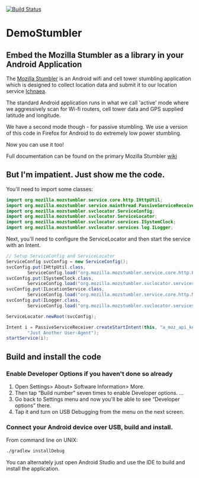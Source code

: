 [![Build
Status](https://travis-ci.org/crankycoder/DemoStumbler.svg?branch=master)](https://travis-ci.org/crankycoder/DemoStumbler)

# DemoStumbler

## Embed the Mozilla Stumbler as a library in your Android Application

The [Mozilla Stumbler](https://github.com/mozilla/MozStumbler/) is an Android wifi and cell tower stumbling application which 
is designed to collect location data and submit it to our location service [Ichnaea](http://github.com/mozilla/ichnaea/).

The standard Android application runs in what we call 'active' mode where we aggressively scan for Wi-fi routers, cell tower data 
and GPS supplied latitude and longitude. 

We have a second mode though - for passive stumbling.  We use a version of this code in Firefox for Android to do extremely low power
stumbling.

Now you can use it too!

Full documentation can be found on the primary Mozilla Stumbler [wiki](https://github.com/mozilla/MozStumbler/wiki/Using-libstumbler)

## But I'm impatient. Just show me the code.

You'll need to import some classes:
```java
import org.mozilla.mozstumbler.service.core.http.IHttpUtil;
import org.mozilla.mozstumbler.service.mainthread.PassiveServiceReceiver;
import org.mozilla.mozstumbler.svclocator.ServiceConfig;
import org.mozilla.mozstumbler.svclocator.ServiceLocator;
import org.mozilla.mozstumbler.svclocator.services.ISystemClock;
import org.mozilla.mozstumbler.svclocator.services.log.ILogger;
```

Next, you'll need to configure the ServiceLocator and then start the service with an Intent. 

```java
// Setup ServiceConfig and ServiceLocator
ServiceConfig svcConfig = new ServiceConfig();
svcConfig.put(IHttpUtil.class,
        ServiceConfig.load("org.mozilla.mozstumbler.service.core.http.HttpUtil"));
svcConfig.put(ISystemClock.class,
        ServiceConfig.load("org.mozilla.mozstumbler.svclocator.services.SystemClock"));
svcConfig.put(ILocationService.class,
        ServiceConfig.load("org.mozilla.mozstumbler.service.core.http.MLS"));
svcConfig.put(ILogger.class,
        ServiceConfig.load("org.mozilla.mozstumbler.svclocator.services.log.ProductionLogger"));

ServiceLocator.newRoot(svcConfig);

Intent i = PassiveServiceReceiver.createStartIntent(this, "a_moz_api_key",
        "Just Another User-Agent");
startService(i);
```


## Build and install the code

### Enable Developer Options if you haven't done so already

1. Open Settings> About> Software Information> More.
2. Then tap “Build number” seven times to enable Developer options. ...
3. Go back to Settings menu and now you'll be able to see “Developer options” there.
4. Tap it and turn on USB Debugging from the menu on the next screen.
    
### Connect your Android device over USB, build and install.

From command line on UNIX: 
```bash
./gradlew installDebug
```

You can alternately just open Android Studio and use the IDE to build and install the application.


